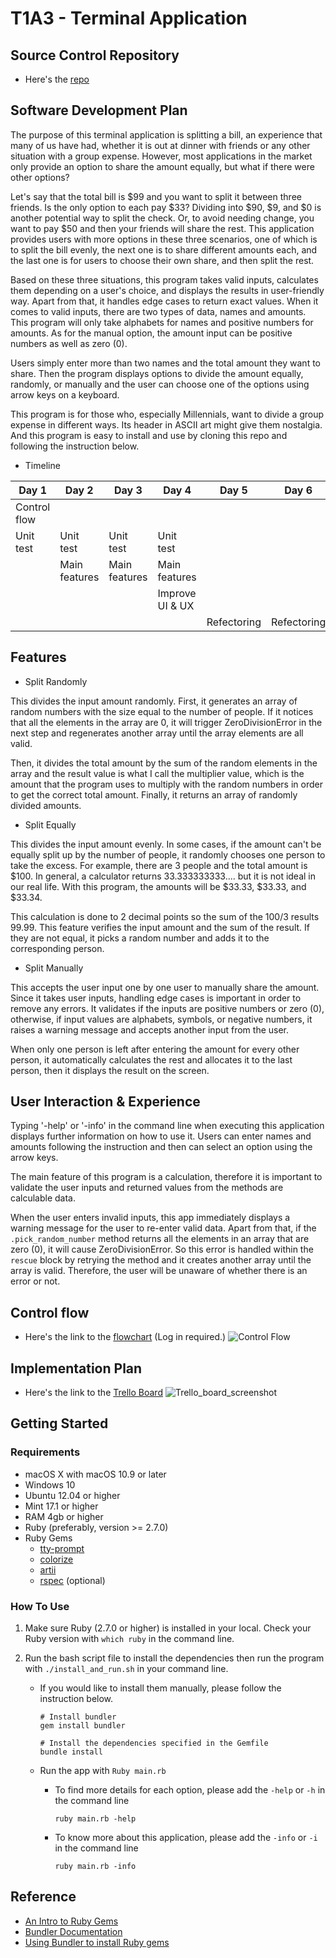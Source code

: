 # T1A3 - Terminal Application

## Source Control Repository
* Here's the 
[repo](https://github.com/aanmeba/t1a3_termianl_app)

## Software Development Plan

The purpose of this terminal application is splitting a bill, an experience that many of us have had, whether it is out at dinner with friends or any other situation with a group expense. However, most applications in the market only provide an option to share the amount equally, but what if there were other options? 

Let's say that the total bill is $99 and you want to split it between three friends. Is the only option to each pay $33? Dividing into $90, $9, and $0 is another potential way to split the check. Or, to avoid needing change, you want to pay $50 and then your friends will share the rest. This application provides users with more options in these three scenarios, one of which is to split the bill evenly, the next one is to share different amounts each, and the last one is for users to choose their own share, and then split the rest. 

Based on these three situations, this program takes valid inputs, calculates them depending on a user's choice, and displays the results in user-friendly way. Apart from that, it handles edge cases to return exact values. When it comes to valid inputs, there are two types of data, names and amounts. This program will only take alphabets for names and positive numbers for amounts. As for the manual option, the amount input can be positive numbers as well as zero (0).

Users simply enter more than two names and the total amount they want to share. Then the program displays options to divide the amount equally, randomly, or manually and the user can choose one of the options using arrow keys on a keyboard.

This program is for those who, especially Millennials, want to divide a group expense in different ways. Its header in ASCII art might give them nostalgia. And this program is easy to install and use by cloning this repo and following the instruction below. 

* Timeline

| Day 1 | Day 2 | Day 3 | Day 4 | Day 5 | Day 6 |
| --- | --- | --- | --- | --- | --- |
| Control flow | | | | | |
| Unit test | Unit test | Unit test | Unit test | |
| | Main features | Main features | Main features | |
| | | | Improve UI & UX | |
| | | | | Refectoring | Refectoring |

## Features

* Split Randomly

This divides the input amount randomly. First, it generates an array of random numbers with the size equal to the number of people. If it notices that all the elements in the array are 0, it will trigger ZeroDivisionError in the next step and regenerates another array until the array elements are all valid. 

Then, it divides the total amount by the sum of the random elements in the array and the result value is what I call the multiplier value, which is the amount that the program uses to multiply with the random numbers in order to get the correct total amount. Finally, it returns an array of randomly divided amounts.

* Split Equally

This divides the input amount evenly. In some cases, if the amount can't be equally split up by the number of people, it randomly chooses one person to take the excess. For example, there are 3 people and the total amount is $100. In general, a calculator returns 33.333333333.... but it is not ideal in our real life. With this program, the amounts will be $33.33, $33.33, and $33.34.

This calculation is done to 2 decimal points so the sum of the 100/3 results 99.99. This feature verifies the input amount and the sum of the result. If they are not equal, it picks a random number and adds it to the corresponding person.

* Split Manually

This accepts the user input one by one user to manually share the amount. Since it takes user inputs, handling edge cases is important in order to remove any errors. It validates if the inputs are positive numbers or zero (0), otherwise, if input values are alphabets, symbols, or negative numbers, it raises a warning message and accepts another input from the user.

When only one person is left after entering the amount for every other person, it automatically calculates the rest and allocates it to the last person, then it displays the result on the screen.

## User Interaction & Experience

Typing '-help' or '-info' in the command line when executing this application displays further information on how to use it. Users can enter names and amounts following the instruction and then can select an option using the arrow keys.

The main feature of this program is a calculation, therefore it is important to validate the user inputs and returned values from the methods are calculable data.

When the user enters invalid inputs, this app immediately displays a warning message for the user to re-enter valid data. Apart from that, if the `.pick_random_number` method returns all the elements in an array that are zero (0), it will cause ZeroDivisionError. So this error is handled within the `rescue` block by retrying the method and it creates another array until the array is valid. Therefore, the user will be unaware of whether there is an error or not.

## Control flow

* Here's the link to the [flowchart](https://lucid.app/lucidchart/d446112a-d8c4-45cf-81db-cdb4df1e9473/edit?invitationId=inv_b2bd074b-cc3f-4729-aa8a-de055b24321a) (Log in required.)
![Control Flow](./docs/terminal_app_flowchart.png)

## Implementation Plan

* Here's the link to the [Trello Board](https://trello.com/b/l7Rq2BOL/t1a3-terminal-app)
![Trello_board_screenshot](./docs/trello.png)

## Getting Started

### Requirements

* macOS X with macOS 10.9 or later
* Windows 10
* Ubuntu 12.04 or higher
* Mint 17.1 or higher
* RAM 4gb or higher
* Ruby (preferably, version >= 2.7.0)
* Ruby Gems
    - [tty-prompt](https://github.com/piotrmurach/tty-prompt#25-yesno)
    - [colorize](https://github.com/fazibear/colorize)
    - [artii](https://github.com/miketierney/artii)
    - [rspec](https://github.com/rspec/rspec-metagem) (optional)

### How To Use

1. Make sure Ruby (2.7.0 or higher) is installed in your local. Check your Ruby version with `which ruby` in the command line.

2. Run the bash script file to install the dependencies then run the program with `./install_and_run.sh` in your command line.
    * If you would like to install them manually, please follow the instruction below.

        ```
        # Install bundler
        gem install bundler
        
        # Install the dependencies specified in the Gemfile
        bundle install
        ```

    * Run the app with `Ruby main.rb`

        * To find more details for each option, please add the `-help` or `-h` in the command line
            ```
            ruby main.rb -help
            ```
        * To know more about this application, please add the `-info` or `-i` in the command line
            ```
            ruby main.rb -info
            ```

## Reference

* [An Intro to Ruby Gems](https://dev.to/milandhar/an-intro-to-ruby-gems-ap8)
* [Bundler Documentation](https://bundler.io/v2.2/man/bundle-install.1.html)
* [Using Bundler to install Ruby gems](https://help.dreamhost.com/hc/en-us/articles/115001070131-Using-Bundler-to-install-Ruby-gems)
